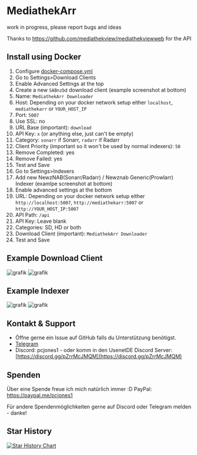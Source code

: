 # MediathekArr
work in progress, please report bugs and ideas

Thanks to https://github.com/mediathekview/mediathekviewweb for the API

## Install using Docker
1. Configure [docker-compose.yml](https://github.com/PCJones/MediathekArr/blob/main/docker-compose.yml)
2. Go to Settings>Download Clients
3. Enable Advanced Settings at the top
4. Create a new `SABnzbd` download client (example screenshot at bottom)
5. Name: `MediathekArr Downloader`
6. Host: Depending on your docker network setup either `localhost`, `mediathekarr` or `YOUR_HOST_IP`
7. Port: `5007`
8. Use SSL: no
9. URL Base (important): `download`
10. API Key: `x` (or anything else, just can't be empty)
11. Category: `sonarr` if Sonarr, `radarr` if Radarr
12. Client Priority (important so it won't be used by normal indexers): `50`
13. Remove Completed: yes
14. Remove Failed: yes
15. Test and Save
16. Go to Settings>Indexers
17. Add new NewzNAB(Sonarr/Radarr) / Newznab Generic(Prowlarr) Indexer (examlpe screenshot at bottom)
18. Enable advanced settings at the bottom
19. URL: Depending on your docker network setup either `http://localhost:5007`, `http://mediathekarr:5007` or `http://YOUR_HOST_IP:5007`
20. API Path: `/api`
21. API Key: Leave blank
22. Categories: SD, HD or both
23. Download Client (important): `MediathekArr Downloader`
24. Test and Save

## Example Download Client
![grafik](https://github.com/user-attachments/assets/7da76b68-f32a-41b2-b1b8-81d0e5ed1683)
![grafik](https://github.com/user-attachments/assets/364e7fae-fc51-4a4b-bc17-ded68bca30c7)

## Example Indexer
![grafik](https://github.com/user-attachments/assets/576b55a5-79f5-4e02-89b1-4f9d3abbb454)
![grafik](https://github.com/user-attachments/assets/eddec856-02a5-4206-a1ec-9840586cc0dd)

## Kontakt & Support
- Öffne gerne ein Issue auf GitHub falls du Unterstützung benötigst.
- [Telegram](https://t.me/pc_jones)
- Discord: pcjones1 - oder komm in den UsenetDE Discord Server: [https://discord.gg/pZrrMcJMQM](https://discord.gg/pZrrMcJMQM)

## Spenden
Über eine Spende freue ich mich natürlich immer :D
PayPal: https://paypal.me/pcjones1

Für andere Spendenmöglichkeiten gerne auf Discord oder Telegram melden - danke!

## Star History

[![Star History Chart](https://api.star-history.com/svg?repos=pcjones/mediathekarr&type=Date)](https://star-history.com/#pcjones/mediathekarr&Date)
